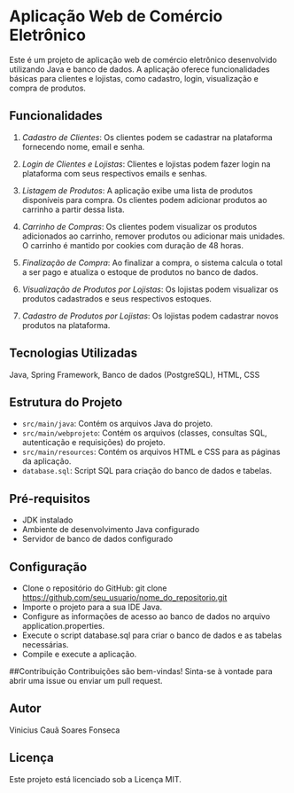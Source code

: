 # Aplicação Web de Comércio Eletrônico
Este é um projeto de aplicação web de comércio eletrônico desenvolvido utilizando Java e banco de dados. A aplicação oferece funcionalidades básicas para clientes e lojistas, como cadastro, login, visualização e compra de produtos.

## Funcionalidades
1. *Cadastro de Clientes*: Os clientes podem se cadastrar na plataforma fornecendo nome, email e senha.
   
2. *Login de Clientes e Lojistas*: Clientes e lojistas podem fazer login na plataforma com seus respectivos emails e senhas.

3. *Listagem de Produtos*: A aplicação exibe uma lista de produtos disponíveis para compra. Os clientes podem adicionar produtos ao carrinho a partir dessa lista.
  
4. *Carrinho de Compras*: Os clientes podem visualizar os produtos adicionados ao carrinho, remover produtos ou adicionar mais unidades. O carrinho é mantido por cookies com duração de 48 horas.
  
5. *Finalização de Compra*: Ao finalizar a compra, o sistema calcula o total a ser pago e atualiza o estoque de produtos no banco de dados.
  
6. *Visualização de Produtos por Lojistas*: Os lojistas podem visualizar os produtos cadastrados e seus respectivos estoques.
  
7. *Cadastro de Produtos por Lojistas*: Os lojistas podem cadastrar novos produtos na plataforma.

## Tecnologias Utilizadas
Java, Spring Framework, Banco de dados (PostgreSQL), HTML, CSS

## Estrutura do Projeto
- `src/main/java`: Contém os arquivos Java do projeto.
- `src/main/webprojeto`: Contém os arquivos (classes, consultas SQL, autenticação e requisições) do projeto. 
- `src/main/resources`: Contém os arquivos HTML e CSS para as páginas da aplicação.
- `database.sql`: Script SQL para criação do banco de dados e tabelas.

## Pré-requisitos
- JDK instalado
- Ambiente de desenvolvimento Java configurado
- Servidor de banco de dados configurado

## Configuração
- Clone o repositório do GitHub: git clone https://github.com/seu_usuario/nome_do_repositorio.git
- Importe o projeto para a sua IDE Java.
- Configure as informações de acesso ao banco de dados no arquivo application.properties.
- Execute o script database.sql para criar o banco de dados e as tabelas necessárias.
- Compile e execute a aplicação.
  
##Contribuição
Contribuições são bem-vindas! Sinta-se à vontade para abrir uma issue ou enviar um pull request.

## Autor
Vinicius Cauã Soares Fonseca

## Licença
Este projeto está licenciado sob a Licença MIT.

